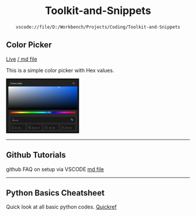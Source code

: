 <center>

# __Toolkit-and-Snippets__

```
vscode://file/D:/Workbench/Projects/Coding/Toolkit-and-Snippets
```
</center>

## Color Picker
[Live](https://abrarrajin.github.io/Toolkit-and-Snippets/color-picker/color-picker.html) [/ md file](/color-picker/color-picker.md)

This is a simple color picker with Hex values.

 <img src="image-source/Colorpicker.png" alt="Color picker" width="200" height="150">

---
## Github Tutorials
github FAQ on setup via VSCODE [md file](/Tutorials-page/github-tutorials.md)  

---
## Python Basics Cheatsheet
Quick look at all basic python codes. [Quickref](https://quickref.me/python)
